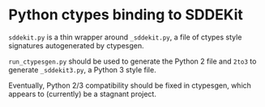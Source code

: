 # Python ctypes binding to SDDEKit

`sddekit.py` is a thin wrapper around `_sddekit.py`, a file of ctypes
style signatures autogenerated by ctypesgen.

`run_ctypesgen.py` should be used to generate the Python 2 file and `2to3`
to generate `_sddekit3.py`, a Python 3 style file.

Eventually, Python 2/3 compatibility should be fixed in ctypesgen, which
appears to (currently) be a stagnant project.
